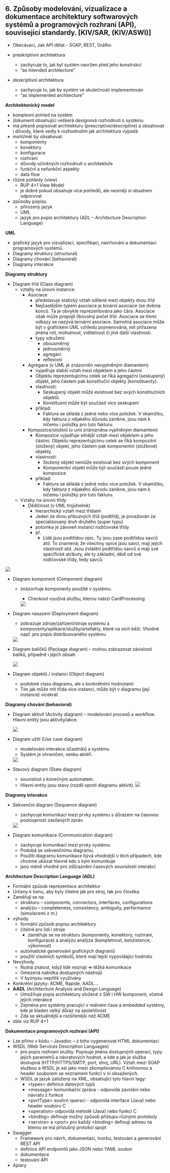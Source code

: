 ## 6. Způsoby modelování, vizualizace a dokumentace architektury softwarových systémů a programových rozhraní (API), související standardy. [KIV/SAR, (KIV/ASWI)]
- Okecávací, Jak API dělat - SOAP, REST, Gráfko

- preskriptivní architektura
  - zachycuje to, jak byl systém navržen před jeho konstrukcí
  - “as intended architecture”
- deskriptivní architektura
  - zachycuje to, jak by systém ve skutečnosti implementován
  - “as implemented architecture”

**Architektonický model**
- komplexní pohled na systém
- dokument obsahující veškerá designová rozhodnutí o systému
- má přesně popisovat architekturu (prescriptive/descriptive) a obsahovat i důvody, které vedly k rozhodnutím jak
  architektura vypadá
- mohl/měl by obsahovat:
  - komponenty
  - konektory
  - konfigurace
  - rozhraní
  - důvody učiněných rozhodnutí o architektuře
  - funkční a nefunkční aspekty
  - data flow
- různé pohledy (view)
  - RUP 4+1 View Model
  - je dobré pokud obsahuje více pohledů, ale nesmějí si obsahem odporovat
- způsoby popisu
  - přirozený jazyk
  - UML
  - jazyk pro popis architektury (ADL – Architecture Description Language)

**UML**
- grafický jazyk pro vizualizaci, specifikaci, navrhování a dokumentaci programových systémů.
- Diagramy struktury (structural)
- Diagramy chování (behavioral)
- Diagramy interakce

**Diagramy struktury**
- Diagram tříd (Class diagram)
  - vztahy na úrovni instance:
    - Asociace
      - představuje statický vztah sdílené mezi objekty dvou tříd
      - Nejčastějším typem asociace je binární asociace (se dvěma konci). Ta je obvykle reprezentována jako čára. Asociace však může propojit libovolný počet tříd. Asociace se třemi odkazy se nazývá ternární asociace. Samotná asociace může být v grafickém UML vzhledu pojmenována, mít přiřazena jména rolí, mohutnost, viditelnost či jiné další vlastnosti.
      - typy sdružení:
        - obousměrný
        - jednosměrný
        - agregaci
        - reflexivní
    - Agregace (v UML je znázorněn nevyplněným diamantem)
      - vyjadřuje slabší vztah mezi objektem a jeho částmi
      - Objektu reprezentujícímu celek se říká agregační (seskupený) objekt, jeho částem pak konstituční objekty (konstituenty).
      - vlastnosti:
        - Seskupený objekt může existovat bez svých konstitučních objektů.
        - Konstituent může být součástí více seskupení
      - příklad:
        - Faktura se skládá z jedné nebo více položek. V okamžiku, kdy faktura z nějakého důvodu zanikne, jsou nám k ničemu i položky pro tuto fakturu.
    - Kompozice/složení (v uml znározněna vyplněným diamantem)
      - Kompozice vyjadřuje silnější vztah mezi objektem a jeho částmi. Objektu reprezentujícímu celek se říká kompozitní (složený) objekt, jeho částem pak komponentní (složkové) objekty.
      - vlastnosti:
        - Složený objekt nemůže existovat bez svých komponent
        - Komponentní objekt může být součástí pouze jedné kompozice
      - příklad:
        - Faktura se skládá z jedné nebo více položek. V okamžiku, kdy faktura z nějakého důvodu zanikne, jsou nám k ničemu i položky pro tuto fakturu.
  - Vztahy na úrovni třídy
    - Dědičnost (v UML trojúhelník)
      - hierarchický vztah mezi třídami
      - Jeden ze dvou příbuzných tříd (podtříd), je považován za specializovaný druh druhého (super typu)
      - potomka je zároveň instancí rodičovské třídy
      - př.
        - Lidé jsou podtřídou opic, Ty jsou zase podtřídou savců atd. To znamená, že všechny opice jsou savci, mají jejich vlastnosti atd. Jsou zvláštní podtřídou savců a mají své specifické atributy, ale ty základní, dědí od své rodičovské třídy, tedy savců.
      
<img src="img/06/01.png">

- Diagram komponent (Component diagram) 
  - znázorňuje komponenty použité v systému.
    - Checkout využívá službu, kterou nabízí CardProcessing
    
    <img src="img/06/02.png">

- Diagram nasazení (Deployment diagram)
  - zobrazuje zdroje/zařízení/stroje systému a komponenty/aplikace/služby/artefakty, které na nich běží. Vhodné např. pro popis distribuovaného systému
  <img src="img/06/03.png">
 
- Diagram balíčků (Package diagram) – mohou zobrazovat závislosti balíků, případně i jejich obsah
 
  <img src="img/06/04.png">

- Diagram objektů / instancí (Object diagram)
  - podobné class diagramu, ale s konkrétními hodnotami
  - Tím jak může mít třída více instancí, může být v diagramu (její instance) vícekrát

**Diagramy chování (behavioral)**
- Diagram aktivit (Activity diagram) – modelování procesů a workflow. Hlavní entity jsou aktivity/akce.
    
  <img src="img/06/05.png">
  
- Diagram užití (Use case diagram)
  - modelování interakce účastníků a systému
  - Systém je ohraničen, venku aktéři.
  
  <img src="img/06/06.png">

- Stavový diagram (State diagram)
  - souvislost s konečným automatem.
  - Hlavní entity jsou stavy (rozdíl oproti diagramu aktivit).
    <img src="img/06/07.png">

**Diagramy interakce**
- Sekvenční diagram (Sequence diagram) 
  - zachycuje komunikaci mezi prvky systému s důrazem na časovou posloupnost zasílaných zpráv.

  <img src="img/06/08.png">

- Diagram komunikace (Communication diagram)
  - zachycuje komunikaci mezi prvky systému
  - Podobá se sekvenčnímu diagramu.
  - Použití diagramu komunikace bývá vhodnější v těch případech, kde chceme ukázat hlavně kdo s kým komunikuje 
  - jsou méně vhodné pro zdůraznění časových souvislostí interakcí

**Architecture Description Language (ADL)**
- Formální způsob reprezentace architektur
- Určeny k tomu, aby byly čitelné jak pro stroj, tak pro člověka
- Zaměřují se na
  - strukturu – components, connectors, interfaces, configurations
  - analýzu – completeness, consistency, ambiguity, performance (simulacemi z m.)
- výhody
  - formální způsob popisu architektury
  - čitelné pro lidi i stroje
    - zaměřuje se na strukturu (komponenty, konektory, rozhraní, konfigurace) a analýzu analýza (kompletnost, konzistence, výkonnost)
  - automatické generování grafických diagramů
  - použití vlastních symbolů, které mají lepší vypovídající hodnotu
- Nevýhody
  - Nutná znalost, když lidé neznají => těžká komunikace
  - Omezená nabídka dostupných nástrojů
  - V byznysu nepříliš využívány
- Konkrétní jazyky: ACME, Rapide, AADL…
- **AADL** (Architecture Analysis and Design Language)
  - Umožňuje popis architektury složené z SW i HW komponent, včetně jejich interakce
  - Zejména pro systémy pracující v reálném čase a embedded systémy, kde je kladen velký důraz na spolehlivost
  - Zdá se aktuálnější a rozšířenější než ACME
- dále viz RUP 4+1

**Dokumentace programových rozhraní (API)**
- Lze přímo v kódu – Javadoc – z toho vygenerovat HTML dokumentaci
- WSDL (Web Services Description Languages)
  - pro popis rozhraní služby. Popisuje jména dostupných operací, typy jejich parametrů a návratových hodnot, a
    kde a jak je služba dostupná (HTTP/HTTPS/SMTP, port, stroj, URL). Vztah mezi SOAP službou a WSDL je asi jako
    mezi zkompilovanou C knihovnou a header souborem se seznamem funkcí v ní obsažených.
  - WSDL je jazyk založený na XML, obsahující tyto hlavní tagy:
    - \<types> definice datových typů
    - \<message> komunikační zpráva - odpovídá zavolání nebo návratu z funkce
    - \<portType> souhrn operací - odpovídá interface (Java) nebo header souboru C
    - \<operation> odpovídá metodě (Java) nebo funkci C
    - \<binding> definuje možný způsob přístupu různými protokoly
    - \<service> a \<port> pro každý \<binding> definují adresu na kterou se má příslušný protokol spojit
- Swagger
  - Framework pro návrh, dokumentaci, tvorbu, testování a generování REST API
  - definice API endpointů jako JSON nebo YAML soubor
  - dokumentace
  - testování API
- Apiary